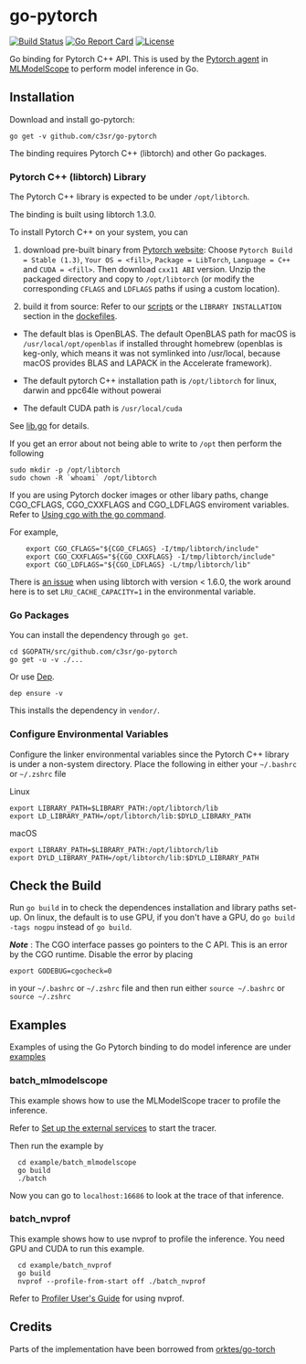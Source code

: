 # go-pytorch

[![Build Status](https://dev.azure.com/yhchang/c3sr/_apis/build/status/c3sr.go-pytorch?branchName=master)](https://dev.azure.com/yhchang/c3sr/_build/latest?definitionId=2&branchName=master)
[![Go Report Card](https://goreportcard.com/badge/github.com/c3sr/go-pytorch)](https://goreportcard.com/report/github.com/c3sr/go-pytorch)
[![License](https://img.shields.io/badge/License-Apache%202.0-blue.svg)](https://opensource.org/licenses/Apache-2.0)

Go binding for Pytorch C++ API.
This is used by the [Pytorch agent](https://github.com/c3sr/pytorch) in [MLModelScope](mlmodelscope.org) to perform model inference in Go.

## Installation

Download and install go-pytorch:

```
go get -v github.com/c3sr/go-pytorch
```

The binding requires Pytorch C++ (libtorch) and other Go packages.

### Pytorch C++ (libtorch) Library

The Pytorch C++ library is expected to be under `/opt/libtorch`.

The binding is built using libtorch 1.3.0.

To install Pytorch C++ on your system, you can

1. download pre-built binary from [Pytorch website](https://pytorch.org): Choose `Pytorch Build = Stable (1.3)`, `Your OS = <fill>`, `Package = LibTorch`, `Language = C++` and `CUDA = <fill>`. Then download `cxx11 ABI` version. Unzip the packaged directory and copy to `/opt/libtorch` (or modify the corresponding `CFLAGS` and `LDFLAGS` paths if using a custom location).

2. build it from source: Refer to our [scripts](scripts) or the `LIBRARY INSTALLATION` section in the [dockefiles](dockerfiles).

- The default blas is OpenBLAS.
  The default OpenBLAS path for macOS is `/usr/local/opt/openblas` if installed throught homebrew (openblas is keg-only, which means it was not symlinked into /usr/local, because macOS provides BLAS and LAPACK in the Accelerate framework).

- The default pytorch C++ installation path is `/opt/libtorch` for linux, darwin and ppc64le without powerai

- The default CUDA path is `/usr/local/cuda`

See [lib.go](lib.go) for details.

If you get an error about not being able to write to `/opt` then perform the following

```
sudo mkdir -p /opt/libtorch
sudo chown -R `whoami` /opt/libtorch
```

If you are using Pytorch docker images or other libary paths, change CGO_CFLAGS, CGO_CXXFLAGS and CGO_LDFLAGS enviroment variables. Refer to [Using cgo with the go command](https://golang.org/cmd/cgo/#hdr-Using_cgo_with_the_go_command).

For example,

```
    export CGO_CFLAGS="${CGO_CFLAGS} -I/tmp/libtorch/include"
    export CGO_CXXFLAGS="${CGO_CXXFLAGS} -I/tmp/libtorch/include"
    export CGO_LDFLAGS="${CGO_LDFLAGS} -L/tmp/libtorch/lib"
```

There is [an issue](https://github.com/pytorch/pytorch/issues/27971) when using libtorch with version < 1.6.0, the work around here is to set `LRU_CACHE_CAPACITY=1` in the environmental variable.

### Go Packages

You can install the dependency through `go get`.

```
cd $GOPATH/src/github.com/c3sr/go-pytorch
go get -u -v ./...
```

Or use [Dep](https://github.com/golang/dep).

```
dep ensure -v
```

This installs the dependency in `vendor/`.

### Configure Environmental Variables

Configure the linker environmental variables since the Pytorch C++ library is under a non-system directory. Place the following in either your `~/.bashrc` or `~/.zshrc` file

Linux
```
export LIBRARY_PATH=$LIBRARY_PATH:/opt/libtorch/lib
export LD_LIBRARY_PATH=/opt/libtorch/lib:$DYLD_LIBRARY_PATH

```

macOS
```
export LIBRARY_PATH=$LIBRARY_PATH:/opt/libtorch/lib
export DYLD_LIBRARY_PATH=/opt/libtorch/lib:$DYLD_LIBRARY_PATH
```
## Check the Build

Run `go build` in to check the dependences installation and library paths set-up.
On linux, the default is to use GPU, if you don't have a GPU, do `go build -tags nogpu` instead of `go build`.

**_Note_** : The CGO interface passes go pointers to the C API. This is an error by the CGO runtime. Disable the error by placing

```
export GODEBUG=cgocheck=0
```

in your `~/.bashrc` or `~/.zshrc` file and then run either `source ~/.bashrc` or `source ~/.zshrc`

## Examples

Examples of using the Go Pytorch binding to do model inference are under [examples](examples)

### batch_mlmodelscope

This example shows how to use the MLModelScope tracer to profile the inference.

Refer to [Set up the external services](https://docs.mlmodelscope.org/installation/source/external_services/) to start the tracer.

Then run the example by

```
  cd example/batch_mlmodelscope
  go build
  ./batch
```

Now you can go to `localhost:16686` to look at the trace of that inference.

### batch_nvprof

This example shows how to use nvprof to profile the inference. You need GPU and CUDA to run this example.

```
  cd example/batch_nvprof
  go build
  nvprof --profile-from-start off ./batch_nvprof
```

Refer to [Profiler User's Guide](https://docs.nvidia.com/cuda/profiler-users-guide/index.html) for using nvprof.

## Credits

Parts of the implementation have been borrowed from [orktes/go-torch](https://github.com/orktes/go-torch)
